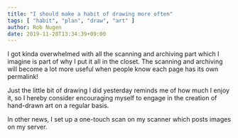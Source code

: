 ```yaml
---
title: "I should make a habit of drawing more often"
tags: [ "habit", "plan", "draw", "art" ]
author: Rob Nugen
date: 2019-11-28T13:34:39+09:00
---
```


I got kinda overwhelmed with all the scanning and archiving part which
I imagine is part of why I put it all in the closet.  The scanning and
archiving will become a lot more useful when people know each page has
its own permalink!

Just the little bit of drawing I did yesterday reminds me of how much
I enjoy it, so I hereby consider encouraging myself to engage in the
creation of hand-drawn art on a regular basis.

In other news, I set up a one-touch scan on my scanner which posts
images on my server. <!-- at b DOT robnugen。
com/art/drawing/2019/scanned_not_renamed/ which I do not want scraped
but if you find it, feel free to have a peak.  -->
